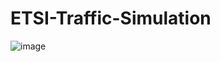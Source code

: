 # ETSI-Traffic-Simulation
![image](https://user-images.githubusercontent.com/57944323/222902049-af3386b0-ea77-42a6-9de0-e3132cb8e1bf.png)

